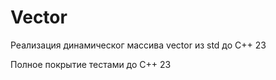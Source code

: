 # Vector

Реализация динамическог массива vector из std до C++ 23

Полное покрытие тестами до C++ 23
